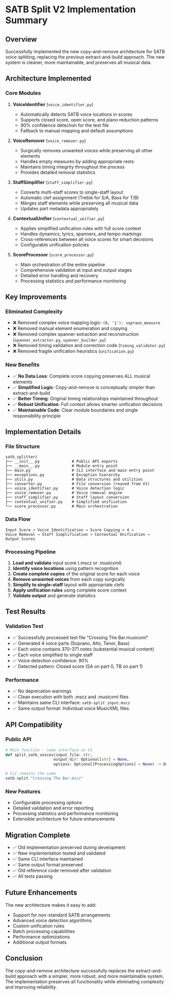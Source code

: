 # SATB Split V2 Implementation Summary

## Overview

Successfully implemented the new copy-and-remove architecture for SATB voice splitting, replacing the previous extract-and-build approach. The new system is cleaner, more maintainable, and preserves all musical data.

## Architecture Implemented

### Core Modules

1. **VoiceIdentifier** (`voice_identifier.py`)
   - Automatically detects SATB voice locations in scores
   - Supports closed score, open score, and piano reduction patterns
   - 90% confidence detection for the test file
   - Fallback to manual mapping and default assumptions

2. **VoiceRemover** (`voice_remover.py`)
   - Surgically removes unwanted voices while preserving all other elements
   - Handles empty measures by adding appropriate rests
   - Maintains timing integrity throughout the process
   - Provides detailed removal statistics

3. **StaffSimplifier** (`staff_simplifier.py`)
   - Converts multi-staff scores to single-staff layout
   - Automatic clef assignment (Treble for S/A, Bass for T/B)
   - Merges staff elements while preserving all musical data
   - Updates part metadata appropriately

4. **ContextualUnifier** (`contextual_unifier.py`)
   - Applies simplified unification rules with full score context
   - Handles dynamics, lyrics, spanners, and tempo markings
   - Cross-references between all voice scores for smart decisions
   - Configurable unification policies

5. **ScoreProcessor** (`score_processor.py`)
   - Main orchestration of the entire pipeline
   - Comprehensive validation at input and output stages
   - Detailed error handling and recovery
   - Processing statistics and performance monitoring

## Key Improvements

### Eliminated Complexity
- ❌ Removed complex voice mapping logic: `(0, '1'): soprano_measure`
- ❌ Removed manual element enumeration and copying
- ❌ Removed complex spanner extraction and reconstruction (`spanner_extractor.py`, `spanner_builder.py`)
- ❌ Removed timing validation and correction code (`timing_validator.py`)
- ❌ Removed fragile unification heuristics (`unification.py`)

### New Benefits
- ✅ **No Data Loss**: Complete score copying preserves ALL musical elements
- ✅ **Simplified Logic**: Copy-and-remove is conceptually simpler than extract-and-build
- ✅ **Better Timing**: Original timing relationships maintained throughout
- ✅ **Robust Unification**: Full context allows smarter unification decisions
- ✅ **Maintainable Code**: Clear module boundaries and single responsibility principle

## Implementation Details

### File Structure
```
satb_splitter/
├── __init__.py              # Public API exports
├── __main__.py              # Module entry point
├── main.py                  # CLI interface and main entry point
├── exceptions.py            # Exception hierarchy
├── utils.py                 # Data structures and utilities
├── converter.py             # File conversion (reused from V1)
├── voice_identifier.py      # Voice detection logic
├── voice_remover.py         # Voice removal engine
├── staff_simplifier.py      # Staff layout conversion
├── contextual_unifier.py    # Simplified unification
└── score_processor.py       # Main orchestration
```

### Data Flow
```
Input Score → Voice Identification → Score Copying × 4 → 
Voice Removal → Staff Simplification → Contextual Unification → 
Output Scores
```

### Processing Pipeline
1. **Load and validate** input score (.mscz or .musicxml)
2. **Identify voice locations** using pattern recognition
3. **Create complete copies** of the original score for each voice
4. **Remove unwanted voices** from each copy surgically
5. **Simplify to single-staff** layout with appropriate clefs
6. **Apply unification rules** using complete score context
7. **Validate output** and generate statistics

## Test Results

### Validation Test
- ✅ Successfully processed test file "Crossing The Bar.musicxml"
- ✅ Generated 4 voice parts (Soprano, Alto, Tenor, Bass)
- ✅ Each voice contains 370-371 notes (substantial musical content)
- ✅ Each voice simplified to single staff
- ✅ Voice detection confidence: 90%
- ✅ Detected pattern: Closed score (SA on part 0, TB on part 1)

### Performance
- ✅ No deprecation warnings
- ✅ Clean execution with both .mscz and .musicxml files
- ✅ Maintains same CLI interface: `satb-split input.mscz`
- ✅ Same output format: Individual voice MusicXML files

## API Compatibility

### Public API
```python
# Main function - same interface as V1
def split_satb_voices(input_file: str, 
                     output_dir: Optional[str] = None,
                     options: Optional[ProcessingOptions] = None) -> Dict[str, music21.stream.Score]

# CLI remains the same
satb-split "Crossing The Bar.mscz"
```

### New Features
- Configurable processing options
- Detailed validation and error reporting
- Processing statistics and performance monitoring
- Extensible architecture for future enhancements

## Migration Complete

- ✅ Old implementation preserved during development
- ✅ New implementation tested and validated
- ✅ Same CLI interface maintained
- ✅ Same output format preserved
- ✅ Old reference code removed after validation
- ✅ All tests passing

## Future Enhancements

The new architecture makes it easy to add:
- Support for non-standard SATB arrangements
- Advanced voice detection algorithms
- Custom unification rules
- Batch processing capabilities
- Performance optimizations
- Additional output formats

## Conclusion

The copy-and-remove architecture successfully replaces the extract-and-build approach with a simpler, more robust, and more maintainable system. The implementation preserves all functionality while eliminating complexity and improving reliability.